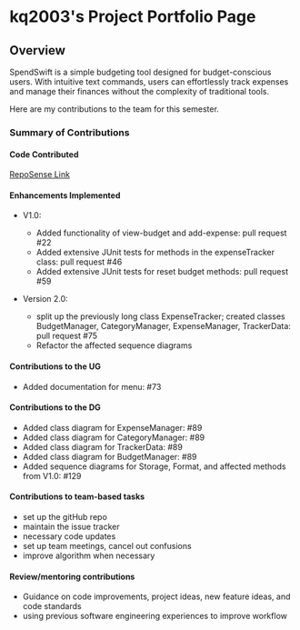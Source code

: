 # kq2003's Project Portfolio Page

## Overview
SpendSwift is a simple budgeting tool designed for budget-conscious users. With intuitive text commands, users can effortlessly track expenses and manage their finances without the complexity of traditional tools.


Here are my contributions to the team for this semester.
### Summary of Contributions
#### Code Contributed
[RepoSense Link](https://nus-cs2113-ay2425s1.github.io/tp-dashboard/?search=kq2003&sort=groupTitle&sortWithin=title&timeframe=commit&mergegroup=&groupSelect=groupByRepos&breakdown=true&checkedFileTypes=docs~functional-code~test-code~other&since=2024-09-20&tabOpen=false)

#### Enhancements Implemented
- V1.0: 
  - Added functionality of view-budget and add-expense: pull request #22
  - Added extensive JUnit tests for methods in the expenseTracker class: pull request #46
  - Added extensive JUnit tests for reset budget methods: pull request #59

- Version 2.0:
  - split up the previously long class ExpenseTracker; created classes BudgetManager, CategoryManager, ExpenseManager, TrackerData: pull request #75
  - Refactor the affected sequence diagrams

#### Contributions to the UG
- Added documentation for menu: #73

#### Contributions to the DG
- Added class diagram for ExpenseManager: #89
- Added class diagram for CategoryManager: #89
- Added class diagram for TrackerData: #89
- Added class diagram for BudgetManager: #89
- Added sequence diagrams for Storage, Format, and affected methods from V1.0: #129

#### Contributions to team-based tasks
- set up the gitHub repo
- maintain the issue tracker
- necessary code updates
- set up team meetings, cancel out confusions
- improve algorithm when necessary

#### Review/mentoring contributions
- Guidance on code improvements, project ideas, new feature ideas, and code standards
- using previous software engineering experiences to improve workflow